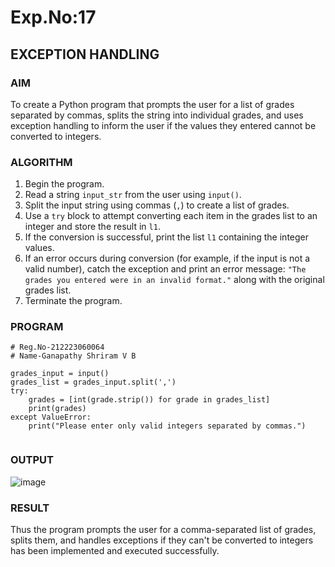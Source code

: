 # Exp.No:17  
## EXCEPTION HANDLING

### AIM  
To create a Python program that prompts the user for a list of grades separated by commas, splits the string into individual grades, and uses exception handling to inform the user if the values they entered cannot be converted to integers.


### ALGORITHM

1. Begin the program.  
2. Read a string `input_str` from the user using `input()`.  
3. Split the input string using commas (`,`) to create a list of grades.  
4. Use a `try` block to attempt converting each item in the grades list to an integer and store the result in `l1`.  
5. If the conversion is successful, print the list `l1` containing the integer values.  
6. If an error occurs during conversion (for example, if the input is not a valid number), catch the exception and print an error message: `"The grades you entered were in an invalid format."` along with the original grades list.  
7. Terminate the program.


### PROGRAM

```
# Reg.No-212223060064
# Name-Ganapathy Shriram V B

grades_input = input()
grades_list = grades_input.split(',')
try:
    grades = [int(grade.strip()) for grade in grades_list]
    print(grades)
except ValueError:
    print("Please enter only valid integers separated by commas.")


```

### OUTPUT
![image](https://github.com/user-attachments/assets/4534c0cc-6d9d-4b0d-8bce-ed27c956d5c4)

### RESULT
Thus the program prompts the user for a comma-separated list of grades, splits them, and handles exceptions if they can't be converted to integers has been implemented and executed successfully.
